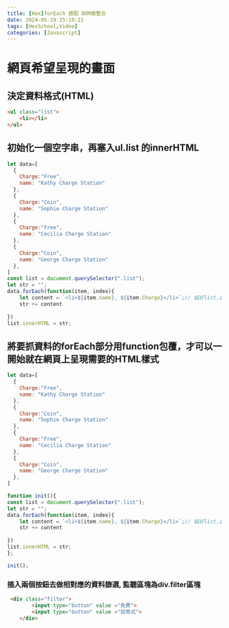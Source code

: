 ```yaml
---
title: [Hex]forEach 搭配 DOM做整合
date: 2024-05-19 15:19:21
tags: [HexSchool,Video]
categories: [Javascript]
---
```

# 網頁希望呈現的畫面
<blockquote class="imgur-embed-pub" lang="en" data-id="r69I6PY"><a href="//imgur.com/r69I6PY"></a></blockquote><script async src="//s.imgur.com/min/embed.js" charset="utf-8"></script>

## 決定資料格式(HTML)
```html
<ul class="list">
    <li></li>
</ul>
```
## 初始化一個空字串，再塞入ul.list 的innerHTML
```js
let data=[
  {
    Charge:"Free",
    name: "Kathy Charge Station"
  },
  {
    Charge:"Coin",
    name: "Sophie Charge Station"
  },
  {
    Charge:"Free",
    name: "Cecilia Charge Station"
  },
  {
    Charge:"Coin",
    name: "George Charge Station"
  },
]
const list = document.querySelector(".list");
let str = "";
data.forEach(function(item, index){
    let content = `<li>${item.name}, ${item.Charge}</li>`;// 組好list.innerHTML指定的HTML樣式
    str += content
   
})
list.innerHTML = str;
```
## 將要抓資料的forEach部分用function包覆，才可以一開始就在網頁上呈現需要的HTML樣式

```js
let data=[
  {
    Charge:"Free",
    name: "Kathy Charge Station"
  },
  {
    Charge:"Coin",
    name: "Sophie Charge Station"
  },
  {
    Charge:"Free",
    name: "Cecilia Charge Station"
  },
  {
    Charge:"Coin",
    name: "George Charge Station"
  },
]

function init(){
const list = document.querySelector(".list");
let str = "";
data.forEach(function(item, index){
    let content = `<li>${item.name}, ${item.Charge}</li>`;// 組好list.innerHTML指定的HTML樣式
    str += content
   
})
list.innerHTML = str;
};

init();
```


### 插入兩個按鈕去做相對應的資料篩選, 監聽區塊為div.filter區塊

```html
 <div class="filter">
        <input type="button" value ="免費">
        <input type="button" value ="投幣式">
    </div>
```